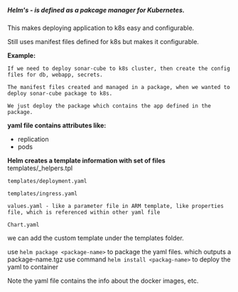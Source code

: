 ##### Helm's - is defined as a pakcage manager for Kubernetes.
This makes deploying application to k8s easy and configurable.

Still uses manifest files defined for k8s but makes it configurable.

**Example:**

    If we need to deploy sonar-cube to k8s cluster, then create the config files for db, webapp, secrets.
    
    The manifest files created and managed in a package, when we wanted to deploy sonar-cube package to k8s.
    
    We just deploy the package which contains the app defined in the package.
  
  
**yaml file contains attributes like:**
  - replication
  - pods
  
  
**Helm creates a template information with set of files**
    templates/_helpers.tpl
    
    templates/deployment.yaml
    
    templates/ingress.yaml
    
    values.yaml - like a parameter file in ARM template, like properties file, which is referenced within other yaml file
    
    Chart.yaml
    
we can add the custom template under the templates folder.
  
  use ```helm package <package-name>``` to package the yaml files. which outputs a package-name.tgz
  use command ```helm install <packag-name>``` to deploy the yaml to container
  
  Note the yaml file contains the info about the docker images, etc.
  
  
